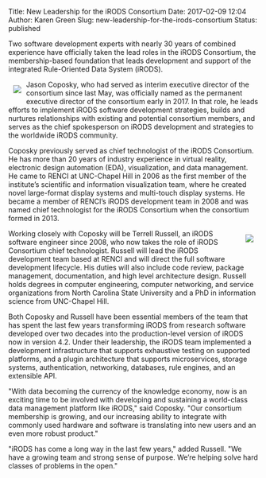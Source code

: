Title: New Leadership for the iRODS Consortium
Date: 2017-02-09 12:04
Author: Karen Green
Slug: new-leadership-for-the-irods-consortium
Status: published

Two software development experts with nearly 30 years of combined experience have officially taken the lead roles in the iRODS Consortium, the membership-based foundation that leads development and support of the integrated Rule-Oriented Data System (iRODS).

<img src="{filename}/images/jason.jpeg" align="left" style="margin:10px"> Jason Coposky, who had served as interim executive director of the consortium since last May, was officially named as the permanent executive director of the consortium early in 2017. In that role, he leads efforts to implement iRODS software development strategies, builds and nurtures relationships with existing and potential consortium members, and serves as the chief spokesperson on iRODS development and strategies to the worldwide iRODS community.

Coposky previously served as chief technologist of the iRODS Consortium. He has more than 20 years of industry experience in virtual reality, electronic design automation (EDA), visualization, and data management. He came to RENCI at UNC-Chapel Hill in 2006 as the first member of the institute’s scientific and information visualization team, where he created novel large-format display systems and multi-touch display systems. He became a member of RENCI’s iRODS development team in 2008 and was named chief technologist for the iRODS Consortium when the consortium formed in 2013.

<img src="{filename}/images/terrell.jpeg" align="right" style="margin:10px"> Working closely with Coposky will be Terrell Russell, an iRODS software engineer since 2008, who now takes the role of iRODS Consortium chief technologist. Russell will lead the iRODS development team based at RENCI and will direct the full software development lifecycle. His duties will also include code review, package management, documentation, and high level architecture design.  Russell holds degrees in computer engineering, computer networking, and service organizations from North Carolina State University and a PhD in information science from UNC-Chapel Hill.

Both Coposky and Russell have been essential members of the team that has spent the last few years transforming iRODS from research software developed over two decades into the production-level version of iRODS now in version 4.2. Under their leadership, the iRODS team implemented a development infrastructure that supports exhaustive testing on supported platforms, and a plugin architecture that supports microservices, storage systems, authentication, networking, databases, rule engines, and an extensible API.

"With data becoming the currency of the knowledge economy, now is an exciting time to be involved with developing and sustaining a world-class data management platform like iRODS," said Coposky. "Our consortium membership is growing, and our increasing ability to integrate with commonly used hardware and software is translating into new users and an even more robust product."

"iRODS has come a long way in the last few years," added Russell. "We have a growing team and strong sense of purpose.  We’re helping solve hard classes of problems in the open."

